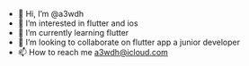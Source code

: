 - 👋 Hi, I’m @a3wdh
- 👀 I’m interested in flutter and ios
- 🌱 I’m currently learning flutter
- 💞️ I’m looking to collaborate on flutter app a junior developer 
- 📫 How to reach me a3wdh@icloud.com

<!---
a3wdh/a3wdh is a ✨ special ✨ repository because its `README.md` (this file) appears on your GitHub profile.
You can click the Preview link to take a look at your changes.
--->
